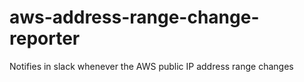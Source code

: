 # aws-address-range-change-reporter
Notifies in slack whenever the AWS public IP address range changes
